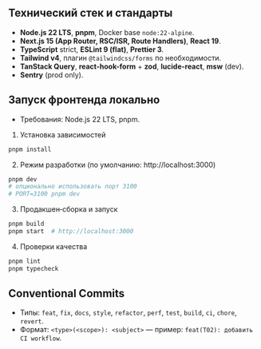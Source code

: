 

## Технический стек и стандарты
- **Node.js 22 LTS**, **pnpm**, Docker base `node:22-alpine`.
- **Next.js 15 (App Router, RSC/ISR, Route Handlers)**, **React 19**.
- **TypeScript** strict, **ESLint 9 (flat)**, **Prettier 3**.
- **Tailwind v4**, плагин `@tailwindcss/forms` по необходимости.
- **TanStack Query**, **react-hook-form** + **zod**, **lucide-react**, **msw** (dev).
- **Sentry** (prod only).

## Запуск фронтенда локально
- Требования: Node.js 22 LTS, pnpm.

1) Установка зависимостей

```bash
pnpm install
```

2) Режим разработки (по умолчанию: http://localhost:3000)

```bash
pnpm dev
# опционально использовать порт 3100
# PORT=3100 pnpm dev
```

3) Продакшен‑сборка и запуск

```bash
pnpm build
pnpm start  # http://localhost:3000
```

4) Проверки качества

```bash
pnpm lint
pnpm typecheck
```

## Conventional Commits
- Типы: `feat`, `fix`, `docs`, `style`, `refactor`, `perf`, `test`, `build`, `ci`, `chore`, `revert`.
- Формат: `<type>(<scope>): <subject>` — пример: `feat(T02): добавить CI workflow`.